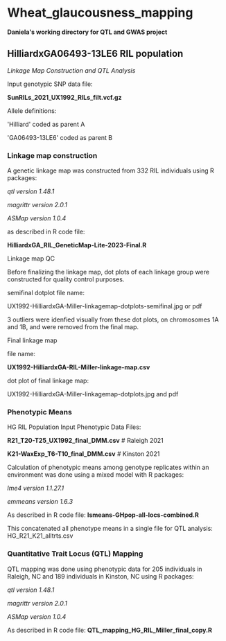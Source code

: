 # Wheat_glaucousness_mapping

**Daniela's working directory for QTL and GWAS project**

## HilliardxGA06493-13LE6 RIL population
*Linkage Map Construction and QTL Analysis*

Input genotypic SNP data file:

**SunRILs_2021_UX1992_RILs_filt.vcf.gz**


Allele definitions:

'Hilliard' coded as parent A

'GA06493-13LE6' coded as parent B


### Linkage map construction 

A genetic linkage map was constructed from 332 RIL individuals using R packages:

*qtl version 1.48.1*

*magrittr version 2.0.1*

*ASMap version 1.0.4*

as described in R code file:

**HilliardxGA_RIL_GeneticMap-Lite-2023-Final.R**


Linkage map QC

Before finalizing the linkage map, dot plots of each linkage group were constructed for quality control purposes.

semifinal dotplot file name:

UX1992-HilliardxGA-Miller-linkagemap-dotplots-semifinal.jpg or pdf

3 outliers were idenfied visually from these dot plots, on chromosomes 1A and 1B, and were removed from the final map.


Final linkage map 

file name:

**UX1992-HilliardxGA-RIL-Miller-linkage-map.csv**

dot plot of final linkage map:

UX1992-HilliardxGA-Miller-linkagemap-dotplots.jpg and pdf



### Phenotypic Means

HG RIL Population Input Phenotypic Data Files:

**R21_T20-T25_UX1992_final_DMM.csv** # Raleigh 2021

**K21-WaxExp_T6-T10_final_DMM.csv** # Kinston 2021


Calculation of phenotypic means among genotype replicates within an environment was done using a mixed model with R packages:

*lme4 version 1.1.27.1*

*emmeans version 1.6.3*

As described in R code file: 
**lsmeans-GHpop-all-locs-combined.R**

This concatenated all phenotype means in a single file for QTL analysis:
HG_R21_K21_alltrts.csv


### Quantitative Trait Locus (QTL) Mapping

QTL mapping was done using phenotypic data for 205 individuals in Raleigh, NC and 189 individuals in Kinston, NC using R packages:

*qtl version 1.48.1*

*magrittr version 2.0.1*

*ASMap version 1.0.4*

As described in R code file: 
**QTL_mapping_HG_RIL_Miller_final_copy.R**
